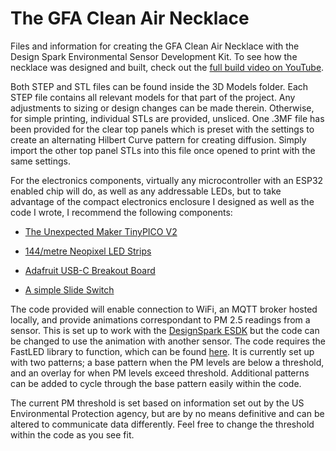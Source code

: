 # The GFA Clean Air Necklace
Files and information for creating the GFA Clean Air Necklace with the Design Spark Environmental Sensor Development Kit. To see how the necklace was designed and built, check out the [full build video on YouTube](https://youtu.be/niAL5Nqm1jY).

Both STEP and STL files can be found inside the 3D Models folder. Each STEP file contains all relevant models for that part of the project. Any adjustments to sizing or design changes can be made therein. Otherwise, for simple printing, individual STLs are provided, unsliced. One .3MF file has been provided for the clear top panels which is preset with the settings to create an alternating Hilbert Curve pattern for creating diffusion. Simply import the other top panel STLs into this file once opened to print with the same settings.

For the electronics components, virtually any microcontroller with an ESP32 enabled chip will do, as well as any addressable LEDs, but to take advantage of the compact electronics enclosure I designed as well as the code I wrote, I recommend the following components:

- [The Unexpected Maker TinyPICO V2](https://www.tinypico.com/)

- [144/metre Neopixel LED Strips](https://www.adafruit.com/product/1506)

- [Adafruit USB-C Breakout Board](https://www.adafruit.com/product/4090)

- [A simple Slide Switch](https://www.adafruit.com/product/805)


The code provided will enable connection to WiFi, an MQTT broker hosted locally, and provide animations correspondant to PM 2.5 readings from a sensor. This is set up to work with the [DesignSpark ESDK](https://www.rs-online.com/designspark/introducing-the-environmental-sensor-development-kit) but the code can be changed to use the animation with another sensor. The code requires the FastLED library to function, which can be found [here](https://github.com/FastLED/FastLED). It is currently set up with two patterns; a base pattern when the PM levels are below a threshold, and an overlay for when PM levels exceed threshold. Additional patterns can be added to cycle through the base pattern easily within the code.

The current PM threshold is set based on information set out by the US Environmental Protection agency, but are by no means definitive and can be altered to communicate data differently. Feel free to change the threshold within the code as you see fit.
